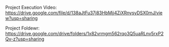 Project Execution Video: https://drive.google.com/file/d/138aJtFu37j83HbMjj4ZiXRnysyDSX0mJ/view?usp=sharing

Project Foldewr: https://drive.google.com/drive/folders/1x82vrmgm562rqo3Q5uaRLnv5rxP2Qv-z?usp=sharing

<div data-iframe-width="150" data-iframe-height="270" data-share-badge-id="ed78d16a-cd83-48f7-adfc-bd8d434494c4" data-share-badge-host="https://www.credly.com"></div><script type="text/javascript" async src="//cdn.credly.com/assets/utilities/embed.js"></script>
